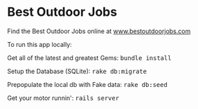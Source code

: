 # Best Outdoor Jobs
Find the Best Outdoor Jobs online at www.bestoutdoorjobs.com

To run this app locally:

Get all of the latest and greatest Gems:
<tt>bundle install</tt>

Setup the Database (SQLite):
<tt>rake db:migrate</tt>

Prepopulate the local db with Fake data:
<tt>rake db:seed</tt>

Get your motor runnin':
<tt>rails server</tt>